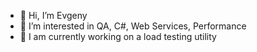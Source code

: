 - 👋 Hi, I’m Evgeny
- 👀 I’m interested in QA, C#, Web Services, Performance
- 👀 I am currently working on a load testing utility 

<!---
evgenynazarchuk/evgenynazarchuk is a ✨ special ✨ repository because its `README.md` (this file) appears on your GitHub profile.
You can click the Preview link to take a look at your changes.
--->
